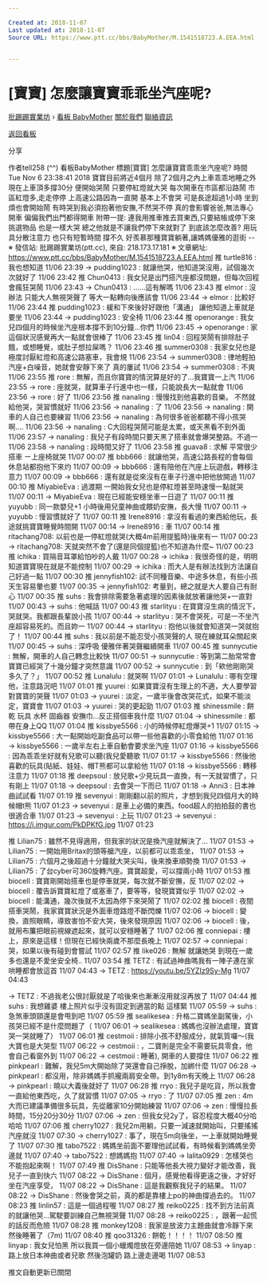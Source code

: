```yaml
---

Created at: 2018-11-07
Last updated at: 2018-11-07
Source URL: https://www.ptt.cc/bbs/BabyMother/M.1541518723.A.EEA.html


---
```


# [寶寶] 怎麼讓寶寶乖乖坐汽座呢?


[批踢踢實業坊](https://www.ptt.cc/bbs/) › [看板 BabyMother](https://www.ptt.cc/bbs/BabyMother/index.html) [關於我們](https://www.ptt.cc/about.html) [聯絡資訊](https://www.ptt.cc/contact.html)

[返回看板](https://www.ptt.cc/bbs/BabyMother/index.html)

分享

作者tell258 (^^)
看板BabyMother
標題\[寶寶\] 怎麼讓寶寶乖乖坐汽座呢?
時間Tue Nov 6 23:38:41 2018
寶寶目前將近4個月 除了2個月之內上車乖乖地睡之外 現在上車頂多撐30分 便開始哭鬧 只要停紅燈就大哭 每次開車在市區都沿路鬧 市區紅燈多,走走停停 上高速公路因為一直開 基本上不會哭 可是長途超過1小時 坐到煩也會開始鬧 有時哭到我必須抱著他安撫,不然哭不停 真的會影響爸爸,無法專心開車 偏偏我們出門都得開車 附帶一提: 連我用推車推去買東西,只要結帳或停下來挑選物品 也是一樣大哭 總之他就是不讓我們停下來就對了 到底該怎麼改善? 用玩具分散注意力 也只有短暫時間 撐不久 好羨慕那種寶寶躺著,讓媽媽優雅的逛街 -- ※ 發信站: 批踢踢實業坊(ptt.cc), 來自: 218.173.17.181 ※ 文章網址: <https://www.ptt.cc/bbs/BabyMother/M.1541518723.A.EEA.html>
推 turtle816 : 我也想知道 11/06 23:39
→ pudding1023 : 就讓他哭，他知道哭沒用，試個幾次次就好了 11/06 23:42
推 Chun0413 : 我女兒是出門搭汽座都沒問題，但每次回程會瘋狂哭鬧 11/06 23:43
→ Chun0413 : ......這有解嗎 11/06 23:43
推 elmor : 沒辦法 只能大人無視哭聲了 等大一點轉向後應該會 11/06 23:44
→ elmor : 比較好 11/06 23:44
推 pudding1023 : 緩和下來後好好跟他「溝通」 讓他知道上車就是要坐 11/06 23:44
→ pudding1023 : 安全椅 11/06 23:44
推 openorange : 我女兒四個月的時候坐汽座根本撐不到10分鐘...你們 11/06 23:45
→ openorange : 家這個狀況感覺再大一點就會很棒了 11/06 23:45
推 lin04 : 回程哭鬧有排除肚子餓，或想睡覺，或肚子想拉屎嗎？ 11/06 23:46
推 summer0308 : 我家女兒也是極度討厭紅燈和高速公路塞車，我會規 11/06 23:54
→ summer0308 : 律地輕拍汽座+白噪音，她就會安靜下來了 真的屢試 11/06 23:54
→ summer0308 : 不爽 11/06 23:55
推 rore : 無解，而且你寶寶的情況算是好的了...我寶寶一上汽 11/06 23:55
→ rore : 座就哭，就算車子行進中也一樣，只能說長大一點就會 11/06 23:56
→ rore : 好了 11/06 23:56
推 nanaling : 慢慢找到他喜歡的音樂。 不然就給他哭，哭習慣就好 11/06 23:56
→ nanaling : 了 11/06 23:56
→ nanaling : 開車的人自己也要練習 11/06 23:56
→ nanaling : 為何很多爸爸都聽不得小孩哭啊.... 11/06 23:56
→ nanaling : C大回程哭鬧可能是太累，或天黑看不到外面 11/06 23:57
→ nanaling : 我兒子有段時間只要天黑了搭車就會爆哭整路。不過一 11/06 23:58
→ nanaling : 段時間又好了 11/06 23:58
推 guava8 : 求解 平常很少搭車 ㄧ上座椅就哭 11/07 00:07
推 bbb666 : 就讓他哭，高速公路長程的會每個休息站都抱他下來灼 11/07 00:09
→ bbb666 : 還有陪他在汽座上玩遊戲，轉移注意力 11/07 00:09
→ bbb666 : 還有就是從來沒有在車子行進中把他放開過 11/07 00:10
推 MiyabieEva : 過渡期 一開始我女兒也是停紅燈甚至時速慢一點就哭 11/07 00:11
→ MiyabieEva : 現在已經能安穩坐車一日遊了 11/07 00:11
推 yuyubb : 同一款嬰兒+1 小時後用兒童神曲或餵奶安撫，長大慢 11/07 00:11
→ yuyubb : 慢習慣就好了 11/07 00:11
推 Irene8916 : 拿沒有看過的東西給他玩，長途就挑寶寶睡覺時間開 11/07 00:14
→ Irene8916 : 車 11/07 00:14
推 ritachang708: 以前也是一停紅燈就哭(大概4m前用提籃時)後來有一 11/07 00:23
→ ritachang708: 天就突然不會了(還是同個提籃)也不知道為什麼~ 11/07 00:23
推 ichika : 買隔音耳罩給怕吵的人戴 11/07 00:28
→ ichika : 我很奇怪的是，明明知道寶寶現在就是不能控制 11/07 00:29
→ ichika : 而大人是有辦法找到方法讓自己好過一點 11/07 00:30
推 jennyfish102: 試不同種音樂、中途多休息，有些小孩天生容易暈也要 11/07 00:35
→ jennyfish102: 考量到，總之就是大人要自己有耐心 11/07 00:35
推 suhs : 我會排除需要急著處理的因素後就放著讓他哭+一直對 11/07 00:43
→ suhs : 他喊話 11/07 00:43
推 starlityu : 在寶寶沒生病的情況下，哭就哭。我都跟長輩說小孩 11/07 00:44
→ starlityu : 哭不會哭死，可是一不坐汽座超容易死的。而且妳一 11/07 00:44
→ starlityu : 抱他以後就會知道哭一哭就抱了！ 11/07 00:44
推 suhs : 我以前是不能忍受小孩哭聲的人 現在練就耳朵關起來 11/07 00:45
→ suhs : 深呼吸 優雅伴著哭聲繼續開車 11/07 00:45
推 sunnycutie : 無解，開車的人自己轉念比較快 11/07 00:51
→ sunnycutie : 等到第二胎常常會寶寶已經哭了十幾分鐘才突然意識 11/07 00:52
→ sunnycutie : 到「欸他剛剛哭多久了？」 11/07 00:52
推 Lunalulu : 就哭啊 11/07 01:01
→ Lunalulu : 哪有空理他，注意路況吧 11/07 01:01
推 yuurei : 如果寶寶沒有生理上的不適，大人要學習對寶寶的哭聲 11/07 01:03
→ yuurei : 淡定，一歲半後會改哭花式，如果不能淡定，寶寶會 11/07 01:03
→ yuurei : 哭的更起勁 11/07 01:03
推 shinessmile : 餅乾 玩具 水杯 固齒器 安撫巾...反正搭個車我什麼 11/07 01:04
→ shinessmile : 都帶在身上QQ 11/07 01:04
推 kissbye5566 : 小的時候停紅燈爆哭+1 11/07 01:15
→ kissbye5566 : 大一點開始吃副食品可以帶一些他喜歡的小零食給他 11/07 01:16
→ kissbye5566 : 一歲半左右上車自動會要求坐汽座 11/07 01:16
→ kissbye5566 : 因為乖乖坐好就有兒歌可以聽(我兒愛聽歌 11/07 01:17
→ kissbye5566 : 然後他喜歡的玩具(貼紙、娃娃、帽T熊都可以拿給他 11/07 01:18
→ kissbye5566 : 轉移注意力 11/07 01:18
推 deepsoul : 放兒歌+少見玩具一直換，有一天就習慣了，只有剛上 11/07 01:18
→ deepsoul : 去會哭一下而已 11/07 01:18
→ Anni3 : 日本神曲試試看 11/07 01:19
推 sevenyui : 剛剛翻以前的照片，才想到我兒四個月大的時候帽t熊 11/07 01:23
→ sevenyui : 是車上必備的東西。food超人的拍拍鼓的書也很適合車 11/07 01:23
→ sevenyui : 上玩 11/07 01:23
→ sevenyui : <https://i.imgur.com/PkDPKfG.jpg> 11/07 01:23

推 Lilian75 : 雖然不見得適用，但我家的狀況是換汽座就解決了... 11/07 01:53
→ Lilian75 : 一開始用Britax的頭等艙汽座，以前都可以乖乖坐， 11/07 01:53
→ Lilian75 : 六個月之後超過十分鐘就大哭尖叫，後來換車順勢換 11/07 01:53
→ Lilian75 : 了台cyber可360旋轉汽座。寶寶超愛，可以撐兩小時 11/07 01:53
推 biocell : 寶寶剛開始搭車也是停車就哭，每次就不斷安撫，反 11/07 02:02
→ biocell : 覆告訴寶寶紅燈了或塞車了，要等等，發現寶寶似乎 11/07 02:02
→ biocell : 能溝通，幾次後就不太因為停下來哭鬧了 11/07 02:02
推 biocell : 夜間搭車哭鬧，我家寶寶狀況是外面車燈路燈不斷閃爍 11/07 02:06
→ biocell : 變換，直照眼睛，導致害怕不安大哭，後來發現原因 11/07 02:06
→ biocell : 後，就用布簾把眼前視線遮起來，就可以安穩睡著了 11/07 02:06
推 conniepai : 樓上，原來是這樣！但現在已經快兩歲不那麼長晚上 11/07 02:57
→ conniepai : 哭，如果以後有碰到會嘗試 11/07 02:57
推 like026 : 無解 就讓她哭 到現在一歲多也還是不愛坐安全椅.. 11/07 03:54
推 TETZ : 有試過神曲嗎我有一陣子連在家哄睡都會放這首 11/07 04:43
→ TETZ : <https://youtu.be/5YZIz9Sy-Mg> 11/07 04:43

→ TETZ : 不過我老公很討厭就是了哈後來也漸漸沒用就沒再放了 11/07 04:44
推 suhs : 我想雞婆 樓上照片似乎沒有固定到適當的點 這樣緊 11/07 05:59
→ suhs : 急煞車頭頸還是會甩到吧 11/07 05:59
推 sealikesea : 升格二寶媽坐副駕後，小孩哭已經不是什麼問題了（ 11/07 06:01
→ sealikesea : 媽媽也沒辦法處理，寶寶哭一哭就睡了） 11/07 06:01
推 cestmoii : 排除小孩不舒服成分，就氣質囉～(我大寶也是大哭型 11/07 06:22
→ cestmoii : ，二寶則是完全不需要玩具零食，他會自己看窗外到 11/07 06:22
→ cestmoii : 睡著), 開車的人要撐住 11/07 06:22
推 pinkpearl : 難解，我兒5m大開始除了哭還會自己掙脫，加綁什麼 11/07 06:28
→ pinkpearl : 都沒用，除非媽媽手抓攏兩肩安全帶。到1y8m有天晚上 11/07 06:28
→ pinkpearl : 曉以大義後就好了 11/07 06:28
推 rryo : 我兒子是吃貨，所以我會一直給他東西吃，久了就習慣 11/07 07:05
→ rryo : 了 11/07 07:05
推 zen : 4m大而已建議準備很多玩具，先從離家10分開始練習 11/07 07:06
→ zen : 慢慢拉長時間，15分20分30分 11/07 07:06
→ zen : 但我女兒2y了，容忍程度大概40分哈哈哈 11/07 07:06
推 cherry1027 : 我兒2m用躺，只要一減速就開始叫，只要搖搖汽座就沒 11/07 07:30
→ cherry1027 : 事了，現在5m向後坐，一上車就開始睡覺了 11/07 07:30
推 tabo7522 : 媽媽坐前面不要理他試試看，有時候看到媽媽坐旁邊就 11/07 07:40
→ tabo7522 : 想媽媽抱 11/07 07:40
→ lalita0929 : 怎樣哭也不能抱起來啊！ 11/07 07:49
推 DisShane : 只能等他長大視力變好才能改善，我兒子一直到快六 11/07 08:22
→ DisShane : 個月，感覺他看得更遠之後，才好好坐在汽座享受， 11/07 08:22
→ DisShane : 這是我觀察我兒子的結果。 11/07 08:22
→ DisShane : 然後會哭之前，真的都是靠樓上po的神曲撐過去的。 11/07 08:23
推 linlin57 : 這是一個過程喔 11/07 08:27
推 reiko0225 : 找不到方法前真的就讓他哭…駕駛要訓練自己無視哭聲 11/07 08:28
→ reiko0225 : ，跟著一起慌的話反而危險 11/07 08:28
推 monkey1208 : 我家是放波力主題曲就會冷靜下來 然後睡著了（7m) 11/07 08:40
推 qoo31326 : 餅乾！！！！ 11/07 08:50
推 linyap : 我女兒怕黑 所以我買一個小蠟燭燈放在旁邊陪她 11/07 08:53
→ linyap : 路上放日本神曲或者兒歌 然後泡罐奶 路上邊走邊喝 11/07 08:53

推文自動更新已關閉

